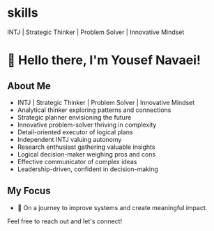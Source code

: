 # skills
INTJ | Strategic Thinker | Problem Solver | Innovative Mindset
# 👋 Hello there, I'm Yousef Navaei!

## About Me

- INTJ | Strategic Thinker | Problem Solver | Innovative Mindset
- Analytical thinker exploring patterns and connections
- Strategic planner envisioning the future
- Innovative problem-solver thriving in complexity
- Detail-oriented executor of logical plans
- Independent INTJ valuing autonomy
- Research enthusiast gathering valuable insights
- Logical decision-maker weighing pros and cons
- Effective communicator of complex ideas
- Leadership-driven, confident in decision-making

## My Focus

- 🚀 On a journey to improve systems and create meaningful impact.

Feel free to reach out and let's connect!
